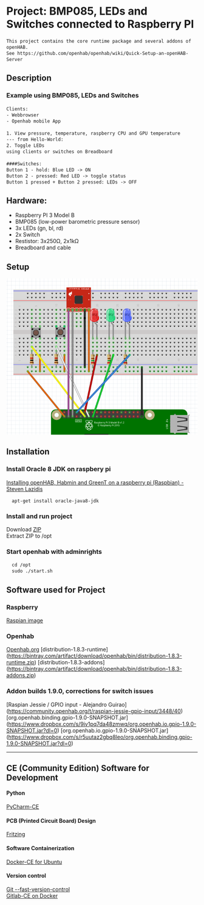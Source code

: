 # Project: BMP085, LEDs and Switches connected to Raspberry PI    
```
This project contains the core runtime package and several addons of openHAB.  
See https://github.com/openhab/openhab/wiki/Quick-Setup-an-openHAB-Server  
```
## Description
### Example using BMP085, LEDs and Switches
```
Clients:
- Webbrowser
- Openhab mobile App

1. View pressure, temperature, raspberry CPU and GPU temperature
--- from Hello-World:
2. Toggle LEDs 
using clients or switches on Breadboard

####Switches:
Button 1 - hold: Blue LED -> ON
Button 2 - pressed: Red LED -> toggle status
Button 1 pressed + Button 2 pressed: LEDs -> OFF
```

## Hardware:
- Raspberry PI 3 Model B
- BMP085 (low-power barometric pressure sensor)
- 3x LEDs (gn, bl, rd)
- 2x Switch
- Restistor: 3x250Ω, 2x1kΩ  
- Breadboard and cable  

## Setup
![Frizzing Setup](workspace/images/project-setup.png?raw=true)
  
## Installation

### Install Oracle 8 JDK on raspbery pi
[Installing openHAB, Habmin and GreenT on a raspberry pi (Raspbian) - Steven Lazidis](http://www.addictedtopi.com/post/92932590168/installing-openhab-habmin-and-greent-on-a)

```
  apt-get install oracle-java8-jdk
```  

### Install and run project
  Download [ZIP](https://gitlab.fritz.box/Smarthome/Hello-BMP085/repository/archive.zip?ref=master)  
  Extract ZIP to /opt 
  
### Start openhab with adminrights
```  
  cd /opt
  sudo ./start.sh 
```  
  
    
## Software used for Project
### Raspberry
[Raspian image](https://www.raspberrypi.org/downloads/)

### Openhab
[Openhab.org](http://www.openhab.org/)
[distribution-1.8.3-runtime] (https://bintray.com/artifact/download/openhab/bin/distribution-1.8.3-runtime.zip)
[distribution-1.8.3-addons] (https://bintray.com/artifact/download/openhab/bin/distribution-1.8.3-addons.zip)
### Addon builds 1.9.0, corrections for switch issues
[Raspian Jessie / GPIO input - Alejandro Guirao] (https://community.openhab.org/t/raspian-jessie-gpio-input/3448/40)
[org.openhab.binding.gpio-1.9.0-SNAPSHOT.jar] (https://www.dropbox.com/s/9iv1pq7da48zmwq/org.openhab.io.gpio-1.9.0-SNAPSHOT.jar?dl=0)
[org.openhab.io.gpio-1.9.0-SNAPSHOT.jar] (https://www.dropbox.com/s/r5uutaz2gbq8leo/org.openhab.binding.gpio-1.9.0-SNAPSHOT.jar?dl=0)

---
## CE (Community Edition) Software for Development 

#### Python
[PyCharm-CE](http://www.jetbrains.com/pycharm/download/#section=windows)

#### PCB (Printed Circuit Board) Design
[Fritzing](http://fritzing.org/home/)

#### Software Containerization
[Docker-CE for Ubuntu](https://docs.docker.com/engine/installation/linux/ubuntulinux/)

#### Version control
[Git --fast-version-control](https://git-scm.com/about)  
[Gitlab-CE on Docker](https://hub.docker.com/r/gitlab/gitlab-ce/)
